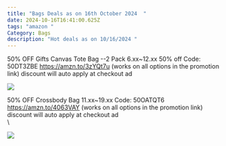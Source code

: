 ```yaml
---
title: "Bags Deals as on 16th October 2024  "
date: 2024-10-16T16:41:00.625Z
tags: "amazon "
Category: Bags
description: "Hot deals as on 10/16/2024 "
---
```

50% OFF Gifts Canvas Tote Bag --2 Pack
 6.xx~12.xx
50% off Code: 50DT3ZBE
https://amzn.to/3zYQt7u
 (works on all options in the promotion link)
discount will auto apply at checkout 
ad 

<!--StartFragment-->

![](https://m.media-amazon.com/images/I/41YaxJpxi0L._SR400,400_.jpg)

<!--EndFragment-->





50% OFF Crossbody Bag
 11.xx~19.xx
  Code: 50OATQT6 
https://amzn.to/4063VAY
(works on all options in the promotion link)
discount will auto apply at checkout 
ad \
\
<!--StartFragment-->

![](https://m.media-amazon.com/images/I/412nIc4vvvL._SR400,400_.jpg)

<!--EndFragment-->